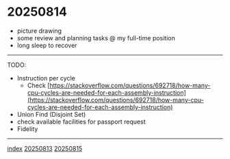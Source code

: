 <head><meta name="viewport" content="width=device-width, initial-scale=1.0, user-scalable=yes" /><meta charset="UTF-8"></head>

# 20250814

- picture drawing
- some review and planning tasks @ my full-time position
- long sleep to recover

---

TODO:

- Instruction per cycle
	- Check [https://stackoverflow.com/questions/692718/how-many-cpu-cycles-are-needed-for-each-assembly-instruction](https://stackoverflow.com/questions/692718/how-many-cpu-cycles-are-needed-for-each-assembly-instruction)
- Union Find (Disjoint Set)
- check available facilities for passport request
- Fidelity

---

[index](../../index.html)
[20250813](20250813.html)
[20250815](20250815.html)
